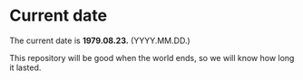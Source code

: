 # Current date

The current date is **1979.08.23.** (YYYY.MM.DD.)

This repository will be good when the world ends, so we will know how long it lasted.